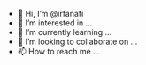 - 👋 Hi, I’m @irfanafi
- 👀 I’m interested in ...
- 🌱 I’m currently learning ...
- 💞️ I’m looking to collaborate on ...
- 📫 How to reach me ...

<!---
irfanafi/irfanafi is a ✨ special ✨ repository because its `README.md` (this file) appears on your GitHub profile.
You can click the Preview link to take a look at your changes.
--->
